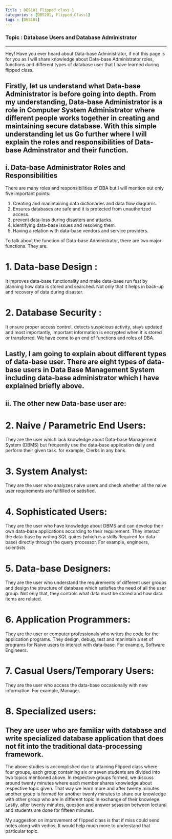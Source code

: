 ```yaml
---
Title : DBS101 Flipped class 1
categories : [DBS201, Flipped_Class1]
tags : [DBS101]
---
```


### Topic : Database Users and Database Administrator
---


Hey! Have you ever heard about Data-base Administrator, if not this page is for you as I will share knowledge about Data-base Administrator roles, functions and different types of database user that I have learned during flipped class.

Firstly, let us understand what Data-base Administrator is before going into depth.
From my understanding, Data-base Administrator is a role in Computer System Administrator where different people works together in creating and maintaining secure database. With this simple understanding let us Go further where I will explain the roles and responsibilities of Data-base Adminstrator and their function.
---


## i. Data-base Administrator Roles and Responsibilities
There are many roles and responsibilities of DBA but I will mention out only five important points:

1. Creating and manintaining data dictionaries and data flow diagrams.
2. Ensures databases are safe and it is protected from unauthorized access.
3. prevent data-loss during disasters and attacks.
4. identifying data-base issues and resolving them. 
5. Having a relation with data-base vendors and service providers.


To talk about the function of Data-base Administrator, there are two major functions. They are:

# 1. Data-base Design :
It improves data-base functionality and make data-base run fast by planning how data is stored and searched. Not only that it helps in back-up and recovery of data during disaster.

# 2. Database Security :
It ensure proper access control, detects suspicious activity, stays updated and most importantly, important information is encrypted when it is stored or transferred.
We have come to an end of functions and roles of DBA. 

Lastly, I am going to explain about different types of data-base user. There are eight types of data-base users in Data Base Management System including data-base administrator which I have explained briefly above. 
---


## ii. The other new Data-base user are:

# 2. Naive / Parametric End Users:
They are the user which lack knowledge about Data-base Management System (DBMS) but frequently use the data-base application daily and perform their given task. for example, Clerks in any bank.

# 3. System Analyst:
They are the user who analyzes naive users and check whether all the naive user requirements are fullfilled or satisfied.

# 4. Sophisticated Users: 
They are the user who have knowledge about DBMS and can develop their own data-base applications according to their requirement. They interact the data-base by writing SQL quires (which is a skills Required for data-base) directly through the query processor. For example, engineers, scientists

# 5. Data-base Designers: 
They are the user who understand the requirements of different user groups and design the structure of database which satisfies the need of all the user group. Not only that, they controls what data must be stored and how data items are related.

# 6. Application Programmers:
They are the user or computer professionals who writes the code for the application programs. They design, debug, test and manintain a set of programs for Naive users to interact with data-base. For example, Software Engineers.

# 7. Casual Users/Temporary Users:
They are the user who access the data-base occasionally with new information. For example, Manager.

# 8. Specialized users:
They are user who are familiar with database and write specialized database application that does not fit into the traditional data-processing framework.
---

The above studies is accomplished due to attaining Flipped class where four groups, each group containing six or seven students are divided into two topics mentioned above. In respective groups formed, we discuss around twenty minutes where each member shares knowledge about respective topic given. That way we learn more and after twenty minutes another group is formed for another twenty minutes to share our knowledge with other group who are in different topic in exchange of their knowlege. Lastly, after twenty minutes, question and answer sesssion between lectural and students are done for fifteen minutes.



My suggestion on improvement of flipped class is that if miss could send notes along with vedios, It would help much more to understand that particular topic.












 







